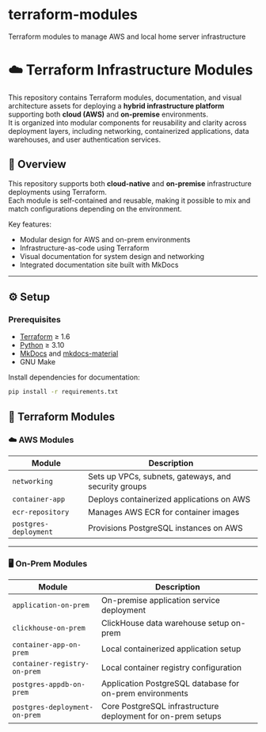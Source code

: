 # terraform-modules
Terraform modules to manage AWS and local home server infrastructure

# ☁️ Terraform Infrastructure Modules

This repository contains Terraform modules, documentation, and visual architecture assets for deploying a **hybrid infrastructure platform** supporting both **cloud (AWS)** and **on-premise** environments.  
It is organized into modular components for reusability and clarity across deployment layers, including networking, containerized applications, data warehouses, and user authentication services.

## 🚀 Overview

This repository supports both **cloud-native** and **on-premise** infrastructure deployments using Terraform.  
Each module is self-contained and reusable, making it possible to mix and match configurations depending on the environment.

Key features:
- Modular design for AWS and on-prem environments  
- Infrastructure-as-code using Terraform  
- Visual documentation for system design and networking  
- Integrated documentation site built with MkDocs  

---

## ⚙️ Setup

### Prerequisites

- [Terraform](https://developer.hashicorp.com/terraform/downloads) ≥ 1.6  
- [Python](https://www.python.org/downloads/) ≥ 3.10  
- [MkDocs](https://www.mkdocs.org/) and [mkdocs-material](https://squidfunk.github.io/mkdocs-material/)  
- GNU Make  

Install dependencies for documentation:

```bash
pip install -r requirements.txt
```

## 🧩 Terraform Modules

### ☁️ AWS Modules

| Module | Description |
|---------|-------------|
| `networking` | Sets up VPCs, subnets, gateways, and security groups |
| `container-app` | Deploys containerized applications on AWS |
| `ecr-repository` | Manages AWS ECR for container images |
| `postgres-deployment` | Provisions PostgreSQL instances on AWS |

---

### 🖥️ On-Prem Modules

| Module | Description |
|---------|-------------|
| `application-on-prem` | On-premise application service deployment |
| `clickhouse-on-prem` | ClickHouse data warehouse setup on-prem |
| `container-app-on-prem` | Local containerized application setup |
| `container-registry-on-prem` | Local container registry configuration |
| `postgres-appdb-on-prem` | Application PostgreSQL database for on-prem environments |
| `postgres-deployment-on-prem` | Core PostgreSQL infrastructure deployment for on-prem setups |